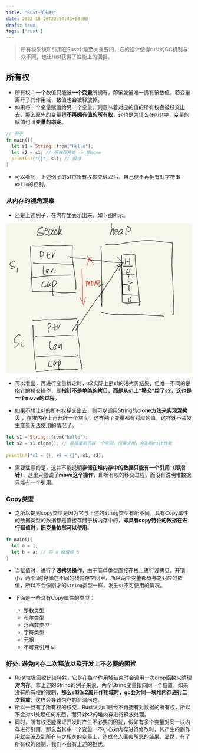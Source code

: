 ```yaml
---
title: "Rust-所有权"
date: 2022-10-26T22:54:43+08:00
draft: true
tags: ['rust']
---
```


> 所有权系统和引用在Rust中是至关重要的，它的设计使得rust的GC机制与众不同，也让rust获得了性能上的回报。



## 所有权

* 所有权：一个数值只能被**一个变量**所拥有，即该变量唯一拥有该数值，若变量离开了其作用域，数值也会被释放掉。
* 如果将一个变量赋值给另一个变量，则意味着对应的值的所有权会被移交出去，那么原先的变量将**不再拥有值的所有权**，这也是为什么在rust中，变量的赋值也叫**变量的绑定**。

```rust
// 例子
fn main(){
  let s1 = String::from("Hello");
  let s2 = s1; // 所有权移交 -> 即move
  println!("{}", s1); // 报错
}
```

* 可以看到，上述例子的s1将所有权移交给s2后，自己便不再拥有对字符串```Hello```的控制。



### 从内存的视角观察

* 还是上述例子，在内存里表示出来，如下图所示。

![rust图示](/content/images/rust-借用1.jpg)

* 可以看出，再进行变量绑定时，s2实际上是s1的浅拷贝结果，但唯一不同的是指针的移交操作，即**指针不是单纯的拷贝，而是从s1上“移交”给了s2，这也是一个move的过程。**

* 如果不想让s1的所有权移交出去，则可以调用String的**clone方法来实现深拷贝**  ，在堆内存上再开辟一个空间，这样两个变量都有对应的值，这样就不会发生变量无法使用的情况了。

```rust
let s1 = String::from("hello");
let s2 = s1.clone(); // 直接重新开辟一个空间，尽量少用，会影响rust性能

println!("s1 = {}, s2 = {}", s1, s2);
```

* 需要注意的是，这并不能说明**存储在堆内存中的数据只能有一个引用（即指针）**，这里只强调了**move这个操作**，即所有权的移交过程，而没有说明堆数据只能有一个引用。



### Copy类型

* 之所以提到copy类型是因为它与上述的String类型有所不同，具有Copy属性的数据类型的数据都是直接存储于栈内存中的，**即具有copy特征的数据在进行赋值时，旧变量依然可以使用**。

```rust
fn main(){
  let a = 1;
  let b = a; // 将 a 赋值给 b
}
```

* 当赋值时，进行了**浅拷贝操作**，由于简单类型直接在栈上进行浅拷贝，开销小，两个```1```时存储在不同的栈内存空间里，所以两个变量都有与之对应的数值，所以不会像刚才的````String````类型一样，发生```s1```不可使用的情况。

* 下面是一些具有Copy属性的类型：
  * 整数类型
  * 布尔类型
  * 浮点数类型
  * 字符类型
  * 元祖
  * 不可变引用 `&T`

### 好处: 避免内存二次释放以及开发上不必要的困扰

* Rust垃圾回收比较特殊，它是在每个作用域结束时会调用一次drop函数来清理**对内存**。拿上述的String的例子来说，两个String变量指向同一个位置，如果没有所有权的限制，**那么s1和s2离开作用域时，gc会对同一块堆内存进行二次释放**，这样会导致内存的泄漏问题。
* 所以一旦有了所有权的移交，Rust认为s1已经不再拥有对数据的所有权，所以不会对s1处理任何东西，而只对s2的堆内存进行释放处理。
* 同时，所有权还能保证开发时产生不必要的困扰，假如有多个变量对同一块内存进行引用，那么当其中一个变量一不小心对内存进行修改时，其产生的副作用就会波及到所有与之相关的变量上，造成令人匪夷所思的结果。显然，有了所有权的限制，我们不会有上述的担忧。
